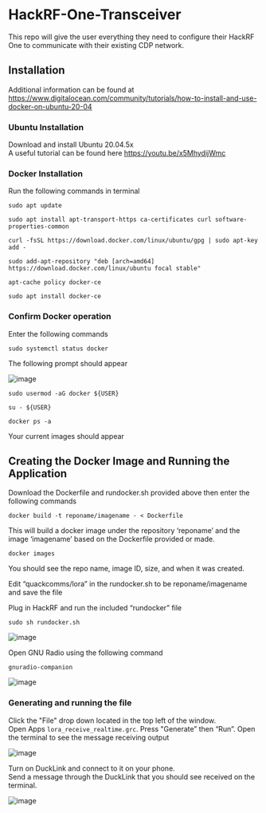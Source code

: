 # HackRF-One-Transceiver
This repo will give the user everything they need to configure their HackRF One to communicate with their existing CDP network.
## Installation ##
Additional information can be found at https://www.digitalocean.com/community/tutorials/how-to-install-and-use-docker-on-ubuntu-20-04

### Ubuntu Installation ###
Download and install Ubuntu 20.04.5x
<br> A useful tutorial can be found here https://youtu.be/x5MhydijWmc
  
### Docker Installation ###
Run the following commands in terminal
```
sudo apt update
```
```
sudo apt install apt-transport-https ca-certificates curl software-properties-common
```
```
curl -fsSL https://download.docker.com/linux/ubuntu/gpg | sudo apt-key add -
```
```
sudo add-apt-repository "deb [arch=amd64] https://download.docker.com/linux/ubuntu focal stable"
```
```
apt-cache policy docker-ce
```
```
sudo apt install docker-ce
```
### Confirm Docker operation ###
Enter the following commands
```
sudo systemctl status docker
```
The following prompt should appear

![image](https://user-images.githubusercontent.com/124105630/222870148-08052684-3ffc-4ed8-bdfa-948d8738e315.png)

```
sudo usermod -aG docker ${USER}
```
```
su - ${USER}
```
```
docker ps -a
```
Your current images should appear

## Creating the Docker Image and Running the Application ##
Download the Dockerfile and rundocker.sh provided above then enter the following commands 

```
docker build -t reponame/imagename - < Dockerfile
```
This will build a docker image under the repository ‘reponame’ and the image ‘imagename’ based on the Dockerfile provided or made.
```
docker images
```
You should see the repo name, image ID, size, and when it was created.

Edit “quackcomms/lora” in the rundocker.sh to be reponame/imagename and save the file

Plug in HackRF and run the included “rundocker” file
```
sudo sh rundocker.sh
```
![image](https://user-images.githubusercontent.com/124105630/222871209-256528bf-e36b-43f0-902e-66a503e179e7.png)

Open GNU Radio using the following command
```
gnuradio-companion
```
![image](https://user-images.githubusercontent.com/124105630/222871651-82c2cb24-f74f-48a9-8f57-c2f37530c327.png)

### Generating and running the file ###
Click the "File" drop down located in the top left of the window. 
<br> Open Apps `lora_receive_realtime.grc`.
Press "Generate” then “Run”. 
Open the terminal to see the message receiving output

![image](https://user-images.githubusercontent.com/124105630/222921858-4bd8b638-b6ef-4a93-b5f0-1ba121a65825.png)

Turn on DuckLink and connect to it on your phone.
<br> Send a message through the DuckLink that you should see received on the terminal.

![image](https://user-images.githubusercontent.com/124105630/222922484-5ee8397e-ce9f-4f23-90cd-82df131f0707.png)



































